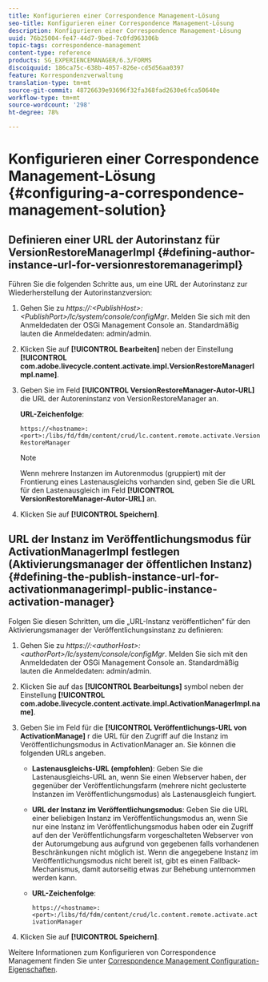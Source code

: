 ```yaml
---
title: Konfigurieren einer Correspondence Management-Lösung
seo-title: Konfigurieren einer Correspondence Management-Lösung
description: Konfigurieren einer Correspondence Management-Lösung
uuid: 76b25004-fe47-44d7-9bed-7c0fd963306b
topic-tags: correspondence-management
content-type: reference
products: SG_EXPERIENCEMANAGER/6.3/FORMS
discoiquuid: 186ca75c-638b-4057-826e-cd5d56aa0397
feature: Korrespondenzverwaltung
translation-type: tm+mt
source-git-commit: 48726639e93696f32fa368fad2630e6fca50640e
workflow-type: tm+mt
source-wordcount: '298'
ht-degree: 78%

---
```



# Konfigurieren einer Correspondence Management-Lösung {#configuring-a-correspondence-management-solution}

## Definieren einer URL der Autorinstanz für VersionRestoreManagerImpl {#defining-author-instance-url-for-versionrestoremanagerimpl}

Führen Sie die folgenden Schritte aus, um eine URL der Autorinstanz zur Wiederherstellung der Autorinstanzversion:

1. Gehen Sie zu *https://:&lt;PublishHost>:&lt;PublishPort>/lc/system/console/configMgr*. Melden Sie sich mit den Anmeldedaten der OSGi Management Console an. Standardmäßig lauten die Anmeldedaten: admin/admin.
1. Klicken Sie auf **[!UICONTROL Bearbeiten]** neben der Einstellung **[!UICONTROL com.adobe.livecycle.content.activate.impl.VersionRestoreManagerImpl.name]**.
1. Geben Sie im Feld **[!UICONTROL VersionRestoreManager-Autor-URL]** die URL der Autoreninstanz von VersionRestoreManager an.

   **URL-Zeichenfolge**:

   `https://<hostname>:<port>:/libs/fd/fdm/content/crud/lc.content.remote.activate.VersionRestoreManager`

   >[!NOTE]
   >
   >Wenn mehrere Instanzen im Autorenmodus (gruppiert) mit der Frontierung eines Lastenausgleichs vorhanden sind, geben Sie die URL für den Lastenausgleich im Feld **[!UICONTROL VersionRestoreManager-Autor-URL]** an.

1. Klicken Sie auf **[!UICONTROL Speichern]**.

## URL der Instanz im Veröffentlichungsmodus für ActivationManagerImpl festlegen (Aktivierungsmanager der öffentlichen Instanz) {#defining-the-publish-instance-url-for-activationmanagerimpl-public-instance-activation-manager}

Folgen Sie diesen Schritten, um die „URL-Instanz veröffentlichen“ für den Aktivierungsmanager der Veröffentlichungsinstanz zu definieren:

1. Gehen Sie zu *https://:&lt;authorHost>:&lt;authorPort>/lc/system/console/configMgr*. Melden Sie sich mit den Anmeldedaten der OSGi Management Console an. Standardmäßig lauten die Anmeldedaten: admin/admin.
1. Klicken Sie auf das **[!UICONTROL Bearbeitungs]** symbol neben der Einstellung **[!UICONTROL com.adobe.livecycle.content.activate.impl.ActivationManagerImpl.name]**.
1. Geben Sie im Feld für die **[!UICONTROL Veröffentlichungs-URL von ActivationManage]** r die URL für den Zugriff auf die Instanz im Veröffentlichungsmodus in ActivationManager an. Sie können die folgenden URLs angeben.

   * **Lastenausgleichs-URL (empfohlen)**: Geben Sie die Lastenausgleichs-URL an, wenn Sie einen Webserver haben, der gegenüber der Veröffentlichungsfarm (mehrere nicht geclusterte Instanzen im Veröffentlichungsmodus) als Lastenausgleich fungiert.
   * **URL der Instanz im Veröffentlichungsmodus**: Geben Sie die URL einer beliebigen Instanz im Veröffentlichungsmodus an, wenn Sie nur eine Instanz im Veröffentlichungsmodus haben oder ein Zugriff auf den der Veröffentlichungsfarm vorgeschalteten Webserver von der Autorumgebung aus aufgrund von gegebenen falls vorhandenen Beschränkungen nicht möglich ist. Wenn die angegebene Instanz im Veröffentlichungsmodus nicht bereit ist, gibt es einen Fallback-Mechanismus, damit autorseitig etwas zur Behebung unternommen werden kann.
   * **URL-Zeichenfolge**:

      `https://<hostname>:<port>:/libs/fd/fdm/content/crud/lc.content.remote.activate.activationManager`

1. Klicken Sie auf **[!UICONTROL Speichern]**.

Weitere Informationen zum Konfigurieren von Correspondence Management finden Sie unter [Correspondence Management Configuration-Eigenschaften](https://helpx.adobe.com/aem-forms/6-2/cm-configuration-properties.html).
